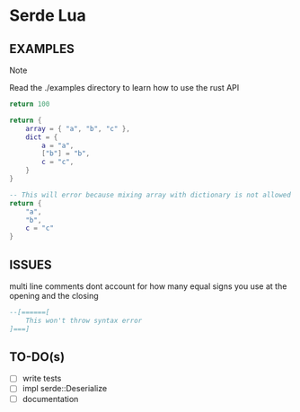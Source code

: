 # Serde Lua

## EXAMPLES

> [!NOTE]
> Read the ./examples directory to learn how to use the rust API

```lua
return 100
```

```lua
return {
    array = { "a", "b", "c" },
    dict = {
        a = "a",
        ["b"] = "b",
        c = "c",
    }
}
```

```lua
-- This will error because mixing array with dictionary is not allowed
return {
    "a",
    "b",
    c = "c"
}
```

## ISSUES

multi line comments dont account for how many equal signs you use at the opening and the closing

```lua
--[======[
    This won't throw syntax error
]===]
```

## TO-DO(s)

- [ ] write tests
- [ ] impl serde::Deserialize
- [ ] documentation
